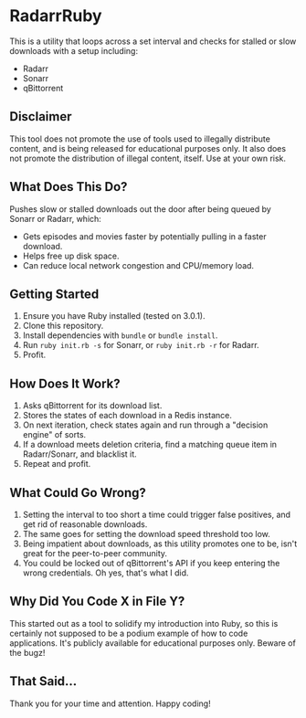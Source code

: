 # RadarrRuby

This is a utility that loops across a set interval and checks for stalled or slow downloads with a setup including:

- Radarr
- Sonarr
- qBittorrent

## Disclaimer

This tool does not promote the use of tools used to illegally distribute content, and is being released for educational
purposes only. It also does not promote the distribution of illegal content, itself. Use at your own risk.

## What Does This Do?

Pushes slow or stalled downloads out the door after being queued by Sonarr or Radarr, which:

- Gets episodes and movies faster by potentially pulling in a faster download.
- Helps free up disk space.
- Can reduce local network congestion and CPU/memory load.

## Getting Started

1. Ensure you have Ruby installed (tested on 3.0.1).
2. Clone this repository.
3. Install dependencies with `bundle` or `bundle install`.
4. Run `ruby init.rb -s` for Sonarr, or `ruby init.rb -r` for Radarr.
5. Profit.

## How Does It Work?

1. Asks qBittorrent for its download list.
2. Stores the states of each download in a Redis instance.
3. On next iteration, check states again and run through a "decision engine" of sorts.
4. If a download meets deletion criteria, find a matching queue item in Radarr/Sonarr, and blacklist it.
5. Repeat and profit.

## What Could Go Wrong?

1. Setting the interval to too short a time could trigger false positives, and get rid of reasonable downloads.
2. The same goes for setting the download speed threshold too low.
3. Being impatient about downloads, as this utility promotes one to be, isn't great for the peer-to-peer community.
4. You could be locked out of qBittorrent's API if you keep entering the wrong credentials. Oh yes, that's what I did.

## Why Did You Code X in File Y?

This started out as a tool to solidify my introduction into Ruby, so this is certainly not supposed to be a podium
example of how to code applications. It's publicly available for educational purposes only. Beware of the bugz!

## That Said...

Thank you for your time and attention. Happy coding!